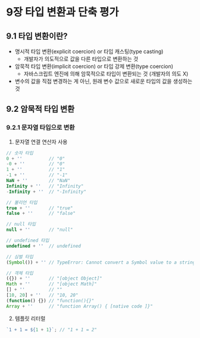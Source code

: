 # 9장 타입 변환과 단축 평가

## 9.1 타입 변환이란?

- 명시적 타입 변환(explicit coercion) or 타입 캐스팅(type casting)
  - 개발자가 의도적으로 값을 다른 타입으로 변환하는 것
- 암묵적 타입 변환(implicit coercion) or 타입 강제 변환(type coercion)
  - 자바스크립트 엔진에 의해 암묵적으로 타입이 변환되는 것 (개발자의 의도 X)
- 변수의 값을 직접 변경하는 게 아닌, 원래 변수 값으로 새로운 타입의 값을 생성하는 것

## 9.2 암묵적 타입 변환

### 9.2.1 문자열 타입으로 변환

1. 문자열 연결 연산자 사용

```javascript
// 숫자 타입
0 + ''          // "0"
-0 + ''         // "0"
1 + ''          // "1"
-1 + ''         // "-1"
NaN + ''        // "NaN"
Infinity + ''   // "Infinity"
-Infinity + ''  // "-Infinity"

// 불리언 타입
true + ''       // "true"
false + ''      // "false"

// null 타입
null + ''       // "null"

// undefined 타입
undefined + ''  // undefined

// 심벌 타입
(Symbol()) + '' // TypeError: Cannot convert a Symbol value to a string

// 객체 타입
({}) + ''       // "[object Object]"
Math + ''       // "[object Math]"
[] + ''         // ""
[10, 20] + ''   // "10, 20"
(function() {}) // "function(){}"
Array + ''      // "function Array() { [native code ]}"
```

2. 템플릿 리터럴

```javascript
`1 + 1 = ${1 + 1}`; // "1 + 1 = 2"
```

